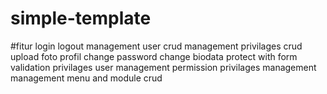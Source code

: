 # simple-template
#fitur
login
logout
management user crud
management privilages crud
upload foto profil
change password
change biodata
protect with form validation
privilages user management
permission privilages management
management menu and module crud
